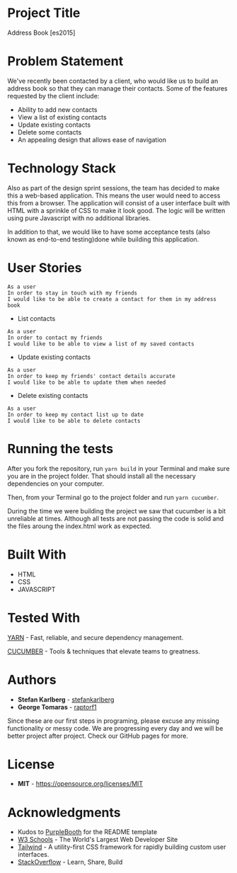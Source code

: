 # Project Title

Address Book [es2015]

# Problem Statement
We've recently been contacted by a client, who would like us to build an address book so that they can manage their contacts. Some of the features requested by the client include:
* Ability to add new contacts
* View a list of existing contacts
* Update existing contacts
* Delete some contacts
* An appealing design that allows ease of navigation

# Technology Stack

<p>Also as part of the design sprint sessions, the team has decided to make this a web-based application. This means the user would need to access this from a browser. The application will consist of a user interface built with HTML with a sprinkle of CSS to make it look good. The logic will be written using pure Javascript with no additional libraries.</p>
<p>In addition to that, we would like to have some acceptance tests (also known as end-to-end testing)done while building this application.</p>

# User Stories

```
As a user
In order to stay in touch with my friends
I would like to be able to create a contact for them in my address book
```

* List contacts

```
As a user
In order to contact my friends
I would like to be able to view a list of my saved contacts
```

* Update existing contacts

```
As a user
In order to keep my friends' contact details accurate
I would like to be able to update them when needed
```

* Delete existing contacts

```
As a user
In order to keep my contact list up to date
I would like to be able to delete contacts
```

# Running the tests

After you fork the repository, run `yarn build` in your Terminal and make sure you are in the project folder. That should install all the necessary dependencies on your computer.

Then, from your Terminal go to the project folder and run `yarn cucumber`.

During the time we were building the project we saw that cucumber is a bit unreliable at times. Although all tests are not passing the code is solid and the files aroung the index.html work as expected.

# Built With

* HTML
* CSS
* JAVASCRIPT

# Tested With

[YARN](https://www.npmjs.com/package/yarn) - Fast, reliable, and secure dependency management.

[CUCUMBER](https://cucumber.io/) - Tools & techniques that elevate teams to greatness.

# Authors

* **Stefan Karlberg** - [stefankarlberg](https://github.com/stefankarlberg)
* **George Tomaras** - [raptorf1](https://github.com/raptorf1)

<p>Since these are our first steps in programing, please excuse any missing functionality or messy code. We are progressing every day and we will be better project after project. Check our GitHub pages for more.</p>

# License

* **MIT** - https://opensource.org/licenses/MIT

# Acknowledgments

* Kudos to [PurpleBooth](https://gist.github.com/PurpleBooth/109311bb0361f32d87a2) for the README template
* [W3 Schools](https://www.w3schools.com/) - 
The World's Largest Web Developer Site
* [Tailwind](https://tailwindcss.com/docs/what-is-tailwind) - A utility-first CSS framework for rapidly building custom user interfaces.
* [StackOverflow](https://stackoverflow.com/) - Learn, Share, Build
